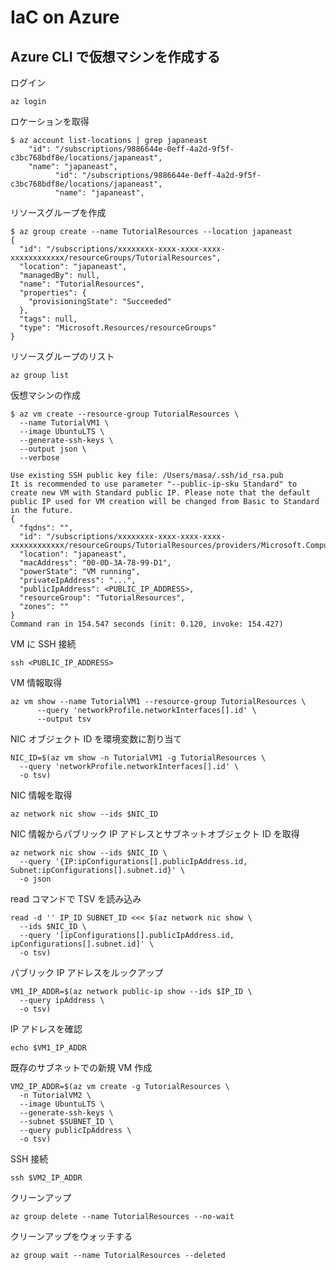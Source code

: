 # IaC on Azure

## Azure CLI で仮想マシンを作成する

ログイン

```
az login
```

ロケーションを取得

```
$ az account list-locations | grep japaneast
    "id": "/subscriptions/9886644e-0eff-4a2d-9f5f-c3bc768bdf8e/locations/japaneast",
    "name": "japaneast",
          "id": "/subscriptions/9886644e-0eff-4a2d-9f5f-c3bc768bdf8e/locations/japaneast",
          "name": "japaneast",
```

リソースグループを作成

```
$ az group create --name TutorialResources --location japaneast
{
  "id": "/subscriptions/xxxxxxxx-xxxx-xxxx-xxxx-xxxxxxxxxxxx/resourceGroups/TutorialResources",
  "location": "japaneast",
  "managedBy": null,
  "name": "TutorialResources",
  "properties": {
    "provisioningState": "Succeeded"
  },
  "tags": null,
  "type": "Microsoft.Resources/resourceGroups"
}
```

リソースグループのリスト

```
az group list
```

仮想マシンの作成

```
$ az vm create --resource-group TutorialResources \
  --name TutorialVM1 \
  --image UbuntuLTS \
  --generate-ssh-keys \
  --output json \
  --verbose

Use existing SSH public key file: /Users/masa/.ssh/id_rsa.pub
It is recommended to use parameter "--public-ip-sku Standard" to create new VM with Standard public IP. Please note that the default public IP used for VM creation will be changed from Basic to Standard in the future.
{
  "fqdns": "",
  "id": "/subscriptions/xxxxxxxx-xxxx-xxxx-xxxx-xxxxxxxxxxxx/resourceGroups/TutorialResources/providers/Microsoft.Compute/virtualMachines/TutorialVM1",
  "location": "japaneast",
  "macAddress": "00-0D-3A-78-99-D1",
  "powerState": "VM running",
  "privateIpAddress": "...",
  "publicIpAddress": <PUBLIC_IP_ADDRESS>,
  "resourceGroup": "TutorialResources",
  "zones": ""
}
Command ran in 154.547 seconds (init: 0.120, invoke: 154.427)
```

VM に SSH 接続

```
ssh <PUBLIC_IP_ADDRESS>
```

VM 情報取得

```
az vm show --name TutorialVM1 --resource-group TutorialResources \
      --query 'networkProfile.networkInterfaces[].id' \
      --output tsv
```

NIC オブジェクト ID を環境変数に割り当て

```
NIC_ID=$(az vm show -n TutorialVM1 -g TutorialResources \
  --query 'networkProfile.networkInterfaces[].id' \
  -o tsv)
```

NIC 情報を取得

```
az network nic show --ids $NIC_ID
```

NIC 情報からパブリック IP アドレスとサブネットオブジェクト ID を取得

```
az network nic show --ids $NIC_ID \
  --query '{IP:ipConfigurations[].publicIpAddress.id, Subnet:ipConfigurations[].subnet.id}' \
  -o json
```

read コマンドで TSV を読み込み

```
read -d '' IP_ID SUBNET_ID <<< $(az network nic show \
  --ids $NIC_ID \
  --query '[ipConfigurations[].publicIpAddress.id, ipConfigurations[].subnet.id]' \
  -o tsv)
```

パブリック IP アドレスをルックアップ

```
VM1_IP_ADDR=$(az network public-ip show --ids $IP_ID \
  --query ipAddress \
  -o tsv)
```

IP アドレスを確認
```
echo $VM1_IP_ADDR
```

既存のサブネットでの新規 VM 作成

```
VM2_IP_ADDR=$(az vm create -g TutorialResources \
  -n TutorialVM2 \
  --image UbuntuLTS \
  --generate-ssh-keys \
  --subnet $SUBNET_ID \
  --query publicIpAddress \
  -o tsv)
```

SSH 接続

```
ssh $VM2_IP_ADDR
```

クリーンアップ

```
az group delete --name TutorialResources --no-wait
```

クリーンアップをウォッチする

```
az group wait --name TutorialResources --deleted
```
